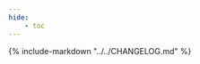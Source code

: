 ```yaml
---
hide:
    - toc
---
```


<!--

If you see this page, you probably meant to visit the other CHANGELOG.md (all caps).

-->

{% include-markdown "../../CHANGELOG.md" %}
